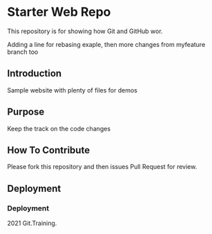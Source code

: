 # Starter Web Repo

This repository is for showing how Git and GitHub wor.

Adding a line for rebasing exaple, then more changes from myfeature branch too


## Introduction 
Sample website with plenty of files for demos


## Purpose
Keep the track on the code changes 


## How To Contribute  
Please fork this repository and then issues Pull Request for review.

## Deployment


### Deployment
2021 Git.Training.
 